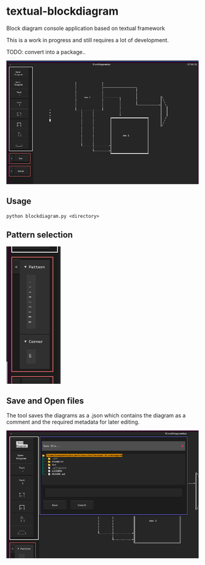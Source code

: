 # textual-blockdiagram
Block diagram console application based on textual framework

This is a work in progress and still requires a lot of development.

TODO: convert into a package..

![Tool](doc/tool_1.png)



## Usage

```
python blockdiagram.py <directory>
```

## Pattern selection
![Patterns](doc/pattern_selection.png)

## Save and Open files
The tool saves the diagrams as a .json which contains the diagram as a comment and the required metadata for later editing.

![Save](doc/save.png)